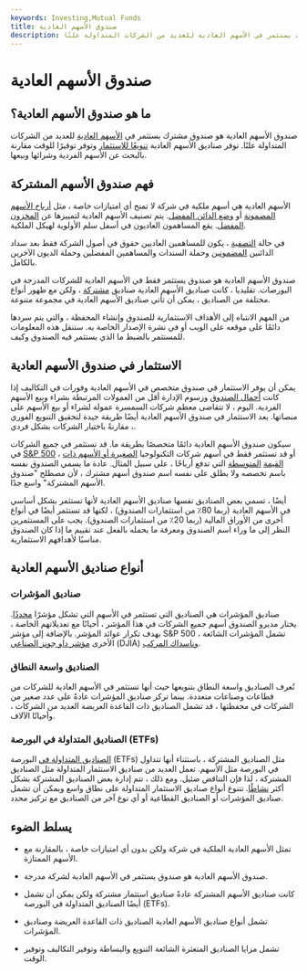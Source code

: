 ```yaml
---
keywords: Investing,Mutual Funds
title: صندوق الأسهم العادية
description: صندوق الأسهم العادية هو صندوق مشترك يستثمر في الأسهم العادية للعديد من الشركات المتداولة علنًا.
---
```


# صندوق الأسهم العادية
## ما هو صندوق الأسهم العادية؟

صندوق الأسهم العادية هو صندوق مشترك يستثمر في [الأسهم العادية](/commonstock) للعديد من الشركات المتداولة علنًا. توفر صناديق الأسهم العادية [تنويعًا للاستثمار](/diversification) وتوفر توفيرًا للوقت مقارنة بالبحث عن الأسهم الفردية وشرائها وبيعها.

## فهم صندوق الأسهم المشتركة

الأسهم العادية هي أسهم ملكية في شركة لا تمنح أي امتيازات خاصة ، مثل [أرباح الأسهم المضمونة](/dividend) أو [وضع الدائن المفضل](/preferred-creditor). يتم تصنيف الأسهم العادية لتمييزها عن [المخزون المفضل](/preferredstock). يقع المساهمون العاديون في أسفل سلم الأولوية لهيكل الملكية.

في حالة [التصفية](/liquidation) ، يكون للمساهمين العاديين حقوق في أصول الشركة فقط بعد سداد الدائنين [المضمونين](/secureddebt) وحملة السندات والمساهمين المفضلين وحملة الديون الآخرين بالكامل.

صندوق الأسهم العادية هو صندوق يستثمر فقط في الأسهم العادية للشركات المدرجة في البورصات. تقليديا ، كانت صناديق الأسهم العادية صناديق [مشتركة](/mutualfund) ، ولكن مع ظهور أنواع مختلفة من الصناديق ، يمكن أن تأتي صناديق الأسهم العادية في مجموعة متنوعة.

من المهم الانتباه إلى الأهداف الاستثمارية للصندوق وإنشاء المحفظة ، والتي يتم سردها دائمًا على موقعه على الويب أو في نشرة الإصدار الخاصة به. ستنقل هذه المعلومات للمستثمر بالضبط ما الذي يستثمر فيه الصندوق وكيف.

## الاستثمار في صندوق الأسهم العادية

يمكن أن يوفر الاستثمار في صندوق متخصص في الأسهم العادية وفورات في التكاليف إذا كانت [أحمال الصندوق](/load) ورسوم الإدارة أقل من العمولات المرتبطة بشراء وبيع الأسهم الفردية. اليوم ، لا تتقاضى معظم شركات السمسرة عمولة لشراء أو بيع الأسهم على منصاتها. يعد الاستثمار في صندوق الأسهم العادية أيضًا طريقة جيدة لتحقيق التنويع الفوري ، مقارنةً باختيار الشركات بشكل فردي.

سيكون صندوق الأسهم العادية دائمًا متخصصًا بطريقة ما. قد تستثمر في جميع الشركات في [S&P 500](/sp500) ، أو قد تستثمر فقط في أسهم شركات التكنولوجيا [الصغيرة أو الأسهم ذات القيمة](/small-cap) [المتوسطة](/midcapstock) التي تدفع أرباحًا ، على سبيل المثال. عادة ما يسمي الصندوق نفسه باسم تخصصه ولا يطلق على نفسه اسم صندوق أسهم مشترك ، لأن مصطلح "صندوق الأسهم المشتركة" واسع جدًا.

أيضًا ، تسمي بعض الصناديق نفسها صناديق الأسهم العادية لأنها تستثمر بشكل أساسي في الأسهم العادية (ربما 80٪ من استثمارات الصندوق) ، لكنها قد تستثمر أيضًا في أنواع أخرى من الأوراق المالية (ربما 20٪ من استثمارات الصندوق). يجب على المستثمرين النظر إلى ما وراء اسم الصندوق ومعرفة ما يحمله بالفعل عند تقييم ما إذا كان الصندوق مناسبًا لأهدافهم الاستثمارية.

## أنواع صناديق الأسهم العادية

### صناديق المؤشرات

صناديق المؤشرات هي الصناديق التي تستثمر في الأسهم التي تشكل مؤشرًا [محددًا](/index). يختار مديرو الصندوق أسهم جميع الشركات في هذا المؤشر ، أحيانًا مع تعديلاتهم الخاصة ، بهدف تكرار عوائد المؤشر. بالإضافة إلى مؤشر S&P 500 ، تشمل المؤشرات الشائعة الأخرى [مؤشر داو جونز الصناعي](/djia) (DJIA) [وناسداك المركب](/nasdaqcompositeindex).

### الصناديق واسعة النطاق

تُعرف الصناديق واسعة النطاق بتنويعها حيث أنها تستثمر في الأسهم العادية للشركات من قطاعات وصناعات متعددة. بينما تركز صناديق المؤشرات عادةً على عدد صغير من الشركات في محفظتها ، قد تشمل الصناديق ذات القاعدة العريضة العديد من الشركات ، وأحيانًا الآلاف.

### الصناديق المتداولة في البورصة (ETFs)

[الصناديق المتداولة في](/etf) البورصة (ETFs) مثل الصناديق المشتركة ، باستثناء أنها تتداول في البورصة مثل الأسهم. تعمل العديد من صناديق الاستثمار المتداولة مثل الصناديق المشتركة ، لذا فإن التناقض ضئيل. ومع ذلك ، تتم إدارة بعض الصناديق المشتركة بشكل أكثر [نشاطًا](/activemanagement). تتنوع أنواع صناديق الاستثمار المتداولة على نطاق واسع ويمكن أن تشمل صناديق المؤشرات أو الصناديق القطاعية أو أي نوع آخر من الصناديق مع تركيز محدد.

## يسلط الضوء

- تمثل الأسهم العادية الملكية في شركة ولكن بدون أي امتيازات خاصة ، بالمقارنة مع الأسهم الممتازة.

- صندوق الأسهم العادية هو صندوق يستثمر في الأسهم العادية لشركة مدرجة.

- كانت صناديق الأسهم المشتركة عادةً صناديق استثمار مشتركة ولكن يمكن أن تشمل أيضًا الصناديق المتداولة في البورصة (ETFs).

- تشمل أنواع صناديق الأسهم العادية الصناديق ذات القاعدة العريضة وصناديق المؤشرات.

- تشمل مزايا الصناديق المتعثرة الشائعة التنويع والبساطة وتوفير التكاليف وتوفير الوقت.

